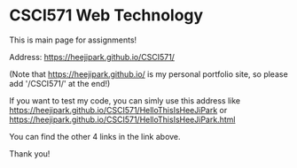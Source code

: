 # CSCI571 Web Technology


This is main page for assignments!

Address: https://heejipark.github.io/CSCI571/


(Note that https://heejipark.github.io/ is my personal portfolio site, so please add '/CSCI571/' at the end!)

If you want to test my code, you can simly use this address like
https://heejipark.github.io/CSCI571/HelloThisIsHeeJiPark or
https://heejipark.github.io/CSCI571/HelloThisIsHeeJiPark.html


You can find the other 4 links in the link above.

Thank you! 






